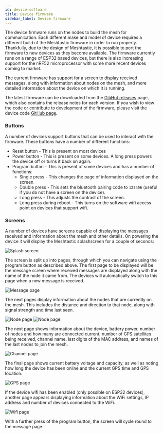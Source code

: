 ```yaml
---
id: device-software
title: Device firmware
sidebar_label: Device firmware
---
```


The device firmware runs on the nodes to build the mesh for communication. Each different make and model of device requires a different build of the Meshtastic firmware in order to run properly. Thankfully, due to the design of Meshtastic, it is possible to port the firmware to new devices as they become available. The firmware currently runs on a range of ESP32 based devices, but there is also increasing support for the nRF52 microprocessor with some more recent devices coming to market.

The current firmware has support for a screen to display received messages, along with information about nodes on the mesh, and more detailed information about the device on which it is running.

The latest firmware can be downloaded from the <a href="https://github.com/meshtastic/Meshtastic-device/releases/latest">GibHut releases</a> page, which also contains the release notes for each version. If you wish to view the code or contribute to development of the firmware, please visit the device code <a href="https://github.com/meshtastic/Meshtastic-device">GitHub page</a>.
### Buttons

A number of devices support buttons that can be used to interact with the firmware. These buttons have a number of different functions:
* Reset button - This is present on most devices
* Power button - This is present on some devices. A long press powers the device off or turns it back on again.
* Program button - This is present of some devices and has a number of functions:
    * Single press - This changes the page of information displayed on the screen.
    * Double press - This sets the bluetooth pairing code to `123456` (useful if you do not have a screen on the device).
    * Long press - This adjusts the contrast of the screen.
    * Long press during reboot - This turns on the software wifi access point on devices that support wifi.

### Screens

A number of devices have screens capable of displaying the messages received and information about the mesh and other details. On powering the device it will display the Meshtastic splashscreen for a couple of seconds:

![Splash screen](/img/screen/mesh-splash.jpg)

The screen is split up into pages, through which you can navigate using the program button as described above. The first page to be displayed will be the message screen where received messages are displayed along with the name of the node it came from. The devices will automatically switch to this page when a new message is received.

![Message page](/img/screen/mesh-message.jpg)

The next pages display information about the nodes that are currently on the mesh. This includes the distance and direction to that node, along with signal strength and time last seen.

![Node page](/img/screen/mesh-node1.jpg) ![Node page](/img/screen/mesh-node2.jpg)

The next page shows information about the device, battery power, number of nodes and how many are connected current, number of GPS satellites being received, channel name, last digits of the MAC address, and names of the last nodes to join the mesh.

![Channel page](/img/screen/mesh-channel.jpg)

The final page shows current battery voltage and capacity, as well as noting how long the device has been online and the current GPS time and GPS location.

![GPS page](/img/screen/mesh-gps.jpg)

If the device wifi has been enabled (only possible on ESP32 devices), another page appears displaying information about the WiFi settings, IP address and number of devices connected to the WiFi.

![Wifi page](/img/screen/mesh-wifi.jpg)

With a further press of the program button, the screen will cycle round to the message page.